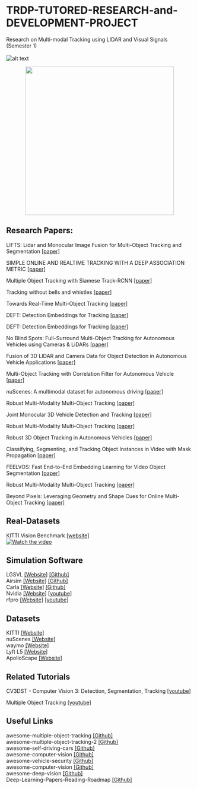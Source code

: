 # TRDP-TUTORED-RESEARCH-and-DEVELOPMENT-PROJECT
Research on Multi-modal Tracking using LIDAR and Visual Signals (Semester 1) <br> <br>
![alt text](https://miro.medium.com/max/900/1*mQSvkJXZq0MvPdrA6aoXag.jpeg) <br>
<p align="center">
<img src="https://1000marcas.net/wp-content/uploads/2019/12/UAM-Logo.png" align="center" width="400" height="400"> <br>
</p>

## Research Papers:
LIFTS: Lidar and Monocular Image Fusion for Multi-Object Tracking and Segmentation [[paper]](https://motchallenge.net/workshops/bmtt2020/papers/LIFTS.pdf)<br>

SIMPLE ONLINE AND REALTIME TRACKING WITH A DEEP ASSOCIATION METRIC [[paper]](https://arxiv.org/pdf/1703.07402.pdf)<br>

Multiple Object Tracking with Siamese Track-RCNN [[paper]](https://arxiv.org/pdf/2004.07786.pdf)<br>

Tracking without bells and whistles [[paper]](https://arxiv.org/pdf/1903.05625.pdf)<br>

Towards Real-Time Multi-Object Tracking [[paper]](https://arxiv.org/pdf/1909.12605.pdf)<br>


DEFT: Detection Embeddings for Tracking [[paper]](https://arxiv.org/pdf/2102.02267v1.pdf)<br>


DEFT: Detection Embeddings for Tracking [[paper]](https://arxiv.org/pdf/2102.02267v1.pdf)<br>


No Blind Spots: Full-Surround Multi-Object Tracking for Autonomous Vehicles using Cameras & LiDARs [[paper]](https://arxiv.org/pdf/1802.08755.pdf)<br>

Fusion of 3D LIDAR and Camera Data for Object Detection in Autonomous Vehicle Applications [[paper]](https://ieeexplore.ieee.org/stamp/stamp.jsp?tp=&arnumber=8957313)<br>

Multi-Object Tracking with Correlation Filter for Autonomous Vehicle [[paper]](https://www.ncbi.nlm.nih.gov/pmc/articles/PMC6068606/)<br>

nuScenes: A multimodal dataset for autonomous driving [[paper]](https://arxiv.org/pdf/1903.11027.pdf)<br>


Robust Multi-Modality Multi-Object Tracking [[paper]](https://arxiv.org/pdf/1909.03850v1.pdf)<br>

Joint Monocular 3D Vehicle Detection and Tracking [[paper]](https://arxiv.org/pdf/1811.10742v3.pdf)<br>

Robust Multi-Modality Multi-Object Tracking [[paper]](https://arxiv.org/pdf/1909.03850v1.pdf)<br>


Robust 3D Object Tracking in Autonomous Vehicles [[paper]](http://cs230.stanford.edu/projects_fall_2019/reports/26250102.pdf)<br>


Classifying, Segmenting, and Tracking Object Instances in Video with Mask Propagation [[paper]](https://arxiv.org/pdf/1912.04573.pdf)<br>

FEELVOS: Fast End-to-End Embedding Learning for Video Object Segmentation [[paper]](https://arxiv.org/pdf/1902.09513.pdf)<br>

Robust Multi-Modality Multi-Object Tracking [[paper]](https://arxiv.org/pdf/1909.03850v1.pdf)<br>

Beyond Pixels: Leveraging Geometry and Shape Cues for Online Multi-Object Tracking [[paper]](https://arxiv.org/pdf/1802.09298v2.pdf)<br>
## Real-Datasets
KITTI Vision Benchmark [[website]](http://www.cvlibs.net/datasets/kitti/) <br>
[![Watch the video](https://i.ytimg.com/vi/KXpZ6B1YB_k/maxresdefault.jpg)](https://www.youtube.com/watch?v=_imrrzn8NDk&ab_channel=AndreasGeiger)

## Simulation Software
LGSVL  [[Website]](https://www.lgsvlsimulator.com/) [[Github]](https://github.com/lgsvl)<br>
Airsim [[Website]](https://microsoft.github.io/AirSim/) [[Github]](https://github.com/microsoft/AirSim)<br>
Carla  [[Website]](https://carla.org/) [[Github]](https://github.com/carla-simulator/carla)<br>
Nvidia [[Website]](https://www.nvidia.com/en-us/self-driving-cars/) [[youtube]](https://www.youtube.com/watch?v=DXsLDyiONV4&ab_channel=NVIDIA)<br>
rfpro  [[Website]](https://www.rfpro.com/) [[youtube]](https://www.youtube.com/watch?v=nYrcwsa8qCU&ab_channel=rFpro)<br>


## Datasets
KITTI [[Website]](http://www.cvlibs.net/datasets/kitti/) <br>
nuScenes [[Website]](https://www.nuscenes.org/nuimages) <br>
waymo [[Website]](https://waymo.com/open/)<br>
Lyft L5  [[Website]](https://level-5.global/) <br>
ApolloScape  [[Website]](http://apolloscape.auto/) <br>


## Related Tutorials
CV3DST - Computer Vision 3: Detection, Segmentation, Tracking [[youtube]](https://www.youtube.com/channel/UCQVCsX1CcZQr0oUMZg6szIQ)

Multiple Object Tracking [[youtube]](https://www.youtube.com/channel/UCa2-fpj6AV8T6JK1uTRuFpw) <br>

## Useful Links
awesome-multiple-object-tracking [[Github]](https://github.com/SpyderXu/multi-object-tracking-paper-list) <br>
awesome-multiple-object-tracking-2 [[Github]](https://github.com/luanshiyinyang/awesome-multiple-object-tracking) <br>
awesome-self-driving-cars [[Github]](https://github.com/jitrc/awesome-self-driving-cars) <br>
awesome-computer-vision [[Github]](https://github.com/jbhuang0604/awesome-computer-vision) <br>
awesome-vehicle-security [[Github]](https://github.com/jaredthecoder/awesome-vehicle-security) <br>
awesome-computer-vision [[Github]](https://github.com/jbhuang0604/awesome-computer-vision) <br>
awesome-deep-vision [[Github]](https://github.com/kjw0612/awesome-deep-vision) <br>
Deep-Learning-Papers-Reading-Roadmap [[Github]](https://github.com/floodsung/Deep-Learning-Papers-Reading-Roadmap) <br>





